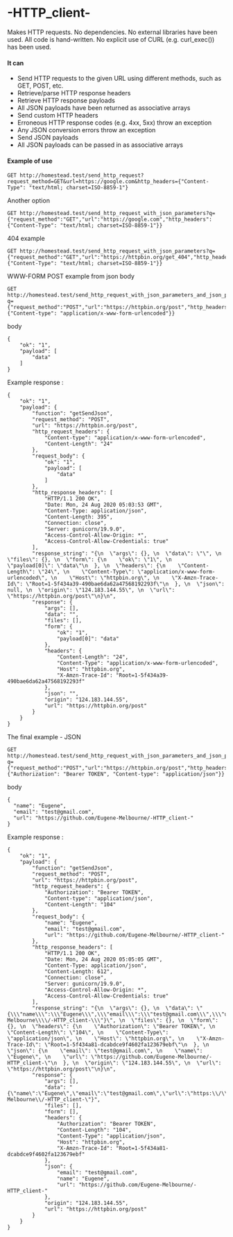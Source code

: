 
# -HTTP_client-

Makes HTTP requests.
No dependencies.
No external libraries have been used.
All code is hand-written.
No explicit use of CURL (e.g. curl_exec()) has been used.


#### It can

* Send HTTP requests to the given URL using different methods, such as GET, POST, etc.
* Retrieve/parse HTTP response headers
* Retrieve HTTP response payloads
* All JSON payloads have been returned as associative arrays
* Send custom HTTP headers
* Erroneous HTTP response codes (e.g. 4xx, 5xx) throw an exception
* Any JSON conversion errors throw an exception
* Send JSON payloads
* All JSON payloads can be passed in as associative arrays

#### Example of use 

    GET http://homestead.test/send_http_request?request_method=GET&url=https://google.com&http_headers={"Content-Type": "text/html; charset=ISO-8859-1"}

Another option

    GET http://homestead.test/send_http_request_with_json_parameters?q={"request_method":"GET","url":"https://google.com","http_headers":{"Content-Type": "text/html; charset=ISO-8859-1"}}

404 example

    GET http://homestead.test/send_http_request_with_json_parameters?q={"request_method":"GET","url":"https://httpbin.org/get_404","http_headers":{"Content-Type": "text/html; charset=ISO-8859-1"}}

WWW-FORM POST example from json body

    GET http://homestead.test/send_http_request_with_json_parameters_and_json_payload?q={"request_method":"POST","url":"https://httpbin.org/post","http_headers":{"Content-type": "application/x-www-form-urlencoded"}}

body

    {
        "ok": "1",
        "payload": [
            "data"
        ]
    }

Example response :

    {
        "ok": "1",
        "payload": {
            "function": "getSendJson",
            "request_method": "POST",
            "url": "https://httpbin.org/post",
            "http_request_headers": {
                "Content-type": "application/x-www-form-urlencoded",
                "Content-Length": "24"
            },
            "request_body": {
                "ok": "1",
                "payload": [
                    "data"
                ]
            },
            "http_response_headers": [
                "HTTP/1.1 200 OK",
                "Date: Mon, 24 Aug 2020 05:03:53 GMT",
                "Content-Type: application/json",
                "Content-Length: 395",
                "Connection: close",
                "Server: gunicorn/19.9.0",
                "Access-Control-Allow-Origin: *",
                "Access-Control-Allow-Credentials: true"
            ],
            "response_string": "{\n  \"args\": {}, \n  \"data\": \"\", \n  \"files\": {}, \n  \"form\": {\n    \"ok\": \"1\", \n    \"payload[0]\": \"data\"\n  }, \n  \"headers\": {\n    \"Content-Length\": \"24\", \n    \"Content-Type\": \"application/x-www-form-urlencoded\", \n    \"Host\": \"httpbin.org\", \n    \"X-Amzn-Trace-Id\": \"Root=1-5f434a39-490bae6da62a47568192293f\"\n  }, \n  \"json\": null, \n  \"origin\": \"124.183.144.55\", \n  \"url\": \"https://httpbin.org/post\"\n}\n",
            "response": {
                "args": [],
                "data": "",
                "files": [],
                "form": {
                    "ok": "1",
                    "payload[0]": "data"
                },
                "headers": {
                    "Content-Length": "24",
                    "Content-Type": "application/x-www-form-urlencoded",
                    "Host": "httpbin.org",
                    "X-Amzn-Trace-Id": "Root=1-5f434a39-490bae6da62a47568192293f"
                },
                "json": "",
                "origin": "124.183.144.55",
                "url": "https://httpbin.org/post"
            }
        }
    }

The final example - JSON

    GET http://homestead.test/send_http_request_with_json_parameters_and_json_payload?q={"request_method":"POST","url":"https://httpbin.org/post","http_headers":{"Authorization": "Bearer TOKEN", "Content-type": "application/json"}}

body 

    {
      "name": "Eugene",
      "email": "test@gmail.com",
      "url": "https://github.com/Eugene-Melbourne/-HTTP_client-"
    }

Example response :

    {
        "ok": "1",
        "payload": {
            "function": "getSendJson",
            "request_method": "POST",
            "url": "https://httpbin.org/post",
            "http_request_headers": {
                "Authorization": "Bearer TOKEN",
                "Content-type": "application/json",
                "Content-Length": "104"
            },
            "request_body": {
                "name": "Eugene",
                "email": "test@gmail.com",
                "url": "https://github.com/Eugene-Melbourne/-HTTP_client-"
            },
            "http_response_headers": [
                "HTTP/1.1 200 OK",
                "Date: Mon, 24 Aug 2020 05:05:05 GMT",
                "Content-Type: application/json",
                "Content-Length: 612",
                "Connection: close",
                "Server: gunicorn/19.9.0",
                "Access-Control-Allow-Origin: *",
                "Access-Control-Allow-Credentials: true"
            ],
            "response_string": "{\n  \"args\": {}, \n  \"data\": \"{\\\"name\\\":\\\"Eugene\\\",\\\"email\\\":\\\"test@gmail.com\\\",\\\"url\\\":\\\"https:\\\\/\\\\/github.com\\\\/Eugene-Melbourne\\\\/-HTTP_client-\\\"}\", \n  \"files\": {}, \n  \"form\": {}, \n  \"headers\": {\n    \"Authorization\": \"Bearer TOKEN\", \n    \"Content-Length\": \"104\", \n    \"Content-Type\": \"application/json\", \n    \"Host\": \"httpbin.org\", \n    \"X-Amzn-Trace-Id\": \"Root=1-5f434a81-dcabdce9f4602fa123679ebf\"\n  }, \n  \"json\": {\n    \"email\": \"test@gmail.com\", \n    \"name\": \"Eugene\", \n    \"url\": \"https://github.com/Eugene-Melbourne/-HTTP_client-\"\n  }, \n  \"origin\": \"124.183.144.55\", \n  \"url\": \"https://httpbin.org/post\"\n}\n",
            "response": {
                "args": [],
                "data": "{\"name\":\"Eugene\",\"email\":\"test@gmail.com\",\"url\":\"https:\\/\\/github.com\\/Eugene-Melbourne\\/-HTTP_client-\"}",
                "files": [],
                "form": [],
                "headers": {
                    "Authorization": "Bearer TOKEN",
                    "Content-Length": "104",
                    "Content-Type": "application/json",
                    "Host": "httpbin.org",
                    "X-Amzn-Trace-Id": "Root=1-5f434a81-dcabdce9f4602fa123679ebf"
                },
                "json": {
                    "email": "test@gmail.com",
                    "name": "Eugene",
                    "url": "https://github.com/Eugene-Melbourne/-HTTP_client-"
                },
                "origin": "124.183.144.55",
                "url": "https://httpbin.org/post"
            }
        }
    }